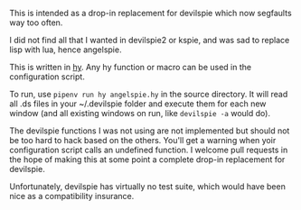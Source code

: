 This is intended as a drop-in replacement for devilspie which now segfaults way too often. 

I did not find all that I wanted in devilspie2 or kspie, and was sad to replace lisp with lua, hence angelspie.

This is written in [hy](http://hylang.org/). Any hy function or macro can be used in the configuration script.

To run, use `pipenv run hy angelspie.hy` in the source directory. It will read all .ds files in your ~/.devilspie folder and execute them for each new window (and all existing windows on run, like `devilspie -a` would do).

The devilspie functions I was not using are not implemented but should not be too hard to hack based on the others. You'll get a warning when yoir configuration script calls an undefined function. I welcome pull requests in the hope of making this at some point a complete drop-in replacement for devilspie.

Unfortunately, devilspie has virtually no test suite, which would have been nice as a compatibility insurance.
